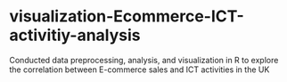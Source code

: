 # visualization-Ecommerce-ICT-activitiy-analysis
Conducted data preprocessing, analysis, and visualization in R to explore the correlation between E-commerce sales and ICT activities in the UK
